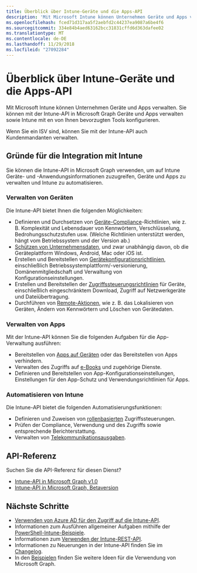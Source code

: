 ```yaml
---
title: Überblick über Intune-Geräte und die Apps-API
description: 'Mit Microsoft Intune können Unternehmen Geräte und Apps verwalten. Sie können mit der Intune-API in Microsoft Graph Geräte und Apps verwalten sowie Intune mit en von Ihnen bevorzugten Tools konfigurieren. '
ms.openlocfilehash: fced71d317aa5f2aebfd2c44237ea9087a6be4f6
ms.sourcegitcommit: 334e84b4aed63162bcc31831cffd6d363dafee02
ms.translationtype: MT
ms.contentlocale: de-DE
ms.lasthandoff: 11/29/2018
ms.locfileid: "27092284"
---
```

# <a name="intune-devices-and-apps-api-overview"></a>Überblick über Intune-Geräte und die Apps-API

Mit Microsoft Intune können Unternehmen Geräte und Apps verwalten. Sie können mit der Intune-API in Microsoft Graph Geräte und Apps verwalten sowie Intune mit en von Ihnen bevorzugten Tools konfigurieren. 

Wenn Sie ein ISV sind, können Sie mit der Intune-API auch Kundenmandanten verwalten.

## <a name="why-integrate-with-intune"></a>Gründe für die Integration mit Intune

Sie können die Intune-API in Microsoft Graph verwenden, um auf Intune Geräte- und -Anwendungsinformationen zuzugreifen, Geräte und Apps zu verwalten und Intune zu automatisieren.

### <a name="manage-devices"></a>Verwalten von Geräten

Die Intune-API bietet Ihnen die folgenden Möglichkeiten:

- Definieren und Durchsetzen von [Geräte-Compliance](/graph/api/resources/intune-deviceconfig-devicecomplianceactionitem?view=graph-rest-1.0)-Richtlinien, wie z. B. Komplexität und Lebensdauer von Kennwörtern, Verschlüsselung, Bedrohungsschutzstufen usw.  (Welche Richtlinien unterstützt werden, hängt vom Betriebssystem und der Version ab.)
- [Schützen von Unternehmensdaten](/graph/api/resources/intune-mam-windowsinformationprotectionpolicy?view=graph-rest-1.0), und zwar unabhängig davon, ob die Geräteplattform Windows, Android, Mac oder iOS ist.
- Erstellen und Bereitstellen von [Gerätekonfigurationsrichtlinien](/graph/api/resources/intune-deviceconfig-deviceconfiguration?view=graph-rest-1.0), einschließlich Betriebssystemplattform/-versionierung, Domänenmitgliedschaft und Verwaltung von Konfigurationseinstellungen.
- Erstellen und Bereitstellen der [Zugriffssteuerungsrichtlinien](/graph/api/resources/intune-onboarding-onpremisesconditionalaccesssettings?view=graph-rest-1.0) für Geräte, einschließlich eingeschränktem Download, Zugriff auf Netzwerkgeräte und Dateiübertragung.
- Durchführen von [Remote-Aktionen](/graph/api/resources/intune-devices-manageddevice?view=graph-rest-1.0), wie z. B. das Lokalisieren von Geräten, Ändern von Kennwörtern und Löschen von Gerätedaten.

### <a name="manage-apps"></a>Verwalten von Apps 

Mit der Intune-API können Sie die folgenden Aufgaben für die App-Verwaltung ausführen:

- Bereitstellen von [Apps auf Geräten](/graph/api/resources/intune-apps-mobileapp?view=graph-rest-1.0) oder das Bereitstellen von Apps verhindern.
- Verwalten des Zugriffs auf [e-Books](/graph/api/resources/intune-books-ebookinstallsummary?view=graph-rest-1.0) und zugehörige Dienste.
- Definieren und Bereitstellen von App-Konfigurationseinstellungen, Einstellungen für den App-Schutz und Verwendungsrichtlinien für Apps.

### <a name="automate-intune"></a>Automatisieren von Intune

Die Intune-API bietet die folgenden Automatisierungsfunktionen:

- Definieren und Zuweisen von [rollenbasierten](/graph/api/resources/intune-rbac-conceptual?view=graph-rest-1.0) Zugriffssteuerungen.
- Prüfen der Compliance, Verwendung und des Zugriffs sowie entsprechende Berichterstattung.
- Verwalten von [Telekommunikationsausgaben](/graph/api/resources/intune-tem-conceptual?view=graph-rest-1.0).

## <a name="api-reference"></a>API-Referenz
Suchen Sie die API-Referenz für diesen Dienst?

- [Intune-API in Microsoft Graph v1.0](/graph/api/resources/intune-graph-overview?view=graph-rest-1.0)
- [Intune-API in Microsoft Graph, Betaversion](/graph/api/resources/intune-graph-overview?view=graph-rest-beta)

## <a name="next-steps"></a>Nächste Schritte

- [Verwenden von Azure AD für den Zugriff auf die Intune-API](https://docs.microsoft.com/intune/intune-graph-apis).
- Informationen zum Ausführen allgemeiner Aufgaben mithilfe der [PowerShell-Intune-Beispiele](https://github.com/microsoftgraph/powershell-intune-samples).
- Informationen zum [Verwenden der Intune-REST-API](/graph/api/resources/intune-graph-overview?view=graph-rest-1.0).
- Informationen zu Neuerungen in der Intune-API finden Sie im [Changelog](changelog.md).
- In den [Beispielen](https://developer.microsoft.com/graph/graph/examples) finden Sie weitere Ideen für die Verwendung von Microsoft Graph.
